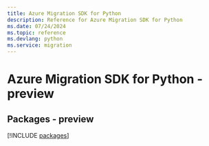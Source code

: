```yaml
---
title: Azure Migration SDK for Python
description: Reference for Azure Migration SDK for Python
ms.date: 07/24/2024
ms.topic: reference
ms.devlang: python
ms.service: migration
---
```

# Azure Migration SDK for Python - preview
## Packages - preview
[!INCLUDE [packages](migration-index.md)]
